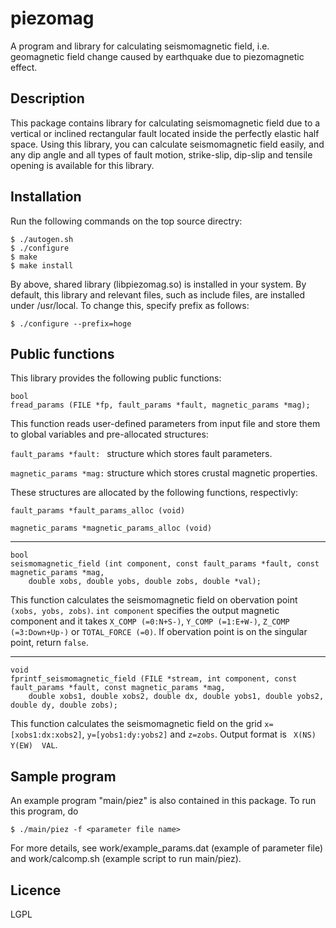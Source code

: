 # piezomag

A program and library for calculating seismomagnetic field, i.e. geomagnetic field change caused by earthquake
due to piezomagnetic effect.

## Description
This package contains library for calculating seismomagnetic field due to a vertical or inclined
rectangular fault located inside the perfectly elastic half space.
Using this library, you can calculate seismomagnetic field easily,
and any dip angle and all types of fault motion, strike-slip, dip-slip and tensile opening is available
for this library.

## Installation

Run the following commands on the top source directry:
```
$ ./autogen.sh
$ ./configure
$ make
$ make install
```

By above, shared library (libpiezomag.so) is installed in your system. By default, this library and relevant files, such as include files, are installed under /usr/local.
To change this, specify prefix as follows:
```
$ ./configure --prefix=hoge
```

## Public functions
This library provides the following public functions:
```
bool
fread_params (FILE *fp, fault_params *fault, magnetic_params *mag);
```
This function reads user-defined parameters from input file and store them to global variables and pre-allocated structures:

```fault_params *fault: ``` structure which stores fault parameters.

```magnetic_params *mag:``` structure which stores crustal magnetic properties.

These structures are allocated by the following functions, respectivly:

```fault_params *fault_params_alloc (void)```

```magnetic_params *magnetic_params_alloc (void)```

---
```
bool
seismomagnetic_field (int component, const fault_params *fault, const magnetic_params *mag,
    double xobs, double yobs, double zobs, double *val);
```
This function calculates the seismomagnetic field on obervation point ```(xobs, yobs, zobs)```.
```int component``` specifies the output magnetic component and
it takes ```X_COMP (=0:N+S-)```, ```Y_COMP (=1:E+W-)```, ```Z_COMP (=3:Down+Up-)``` or ```TOTAL_FORCE (=0)```.
If obervation point is on the singular point, return ```false```.

---
```
void
fprintf_seismomagnetic_field (FILE *stream, int component, const fault_params *fault, const magnetic_params *mag,
    double xobs1, double xobs2, double dx, double yobs1, double yobs2, double dy, double zobs);
```
This function calculates the seismomagnetic field on the grid ```x=[xobs1:dx:xobs2]```, ```y=[yobs1:dy:yobs2]``` and ```z=zobs```.
Output format is ``` X(NS)  Y(EW)  VAL```.

## Sample program

An example program "main/piez" is also contained in this package.
To run this program, do
```
$ ./main/piez -f <parameter file name>
```

For more details, see work/example_params.dat (example of parameter file) and work/calcomp.sh (example script to run main/piez).

## Licence
LGPL
